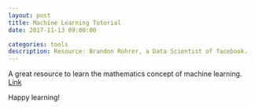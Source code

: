 ```yaml
---
layout: post
title: Machine Learning Tutorial
date: 2017-11-13 09:00:00

categories: tools
description: Resource: Brandon Rohrer, a Data Scientist of facebook. 
---
```


A great resource to learn the mathematics concept of machine learning. 
[Link](https://www.youtube.com/user/BrandonRohrer/videos)

Happy learning! 
